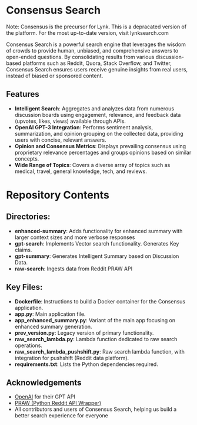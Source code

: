 # Consensus Search

Note: Consensus is the precursor for Lynk. This is a depracated version of the platform. For the most up-to-date version, visit lynksearch.com

Consensus Search is a powerful search engine that leverages the wisdom of crowds to provide human, unbiased, and comprehensive answers to open-ended questions. By consolidating results from various discussion-based platforms such as Reddit, Quora, Stack Overflow, and Twitter, Consensus Search ensures users receive genuine insights from real users, instead of biased or sponsored content.

## Features

- **Intelligent Search**: Aggregates and analyzes data from numerous discussion boards using engagement, relevance, and feedback data (upvotes, likes, views) available through APIs.
- **OpenAI GPT-3 Integration**: Performs sentiment analysis, summarization, and opinion grouping on the collected data, providing users with concise, relevant answers.
- **Opinion and Consensus Metrics**: Displays prevailing consensus using proprietary relevance percentages and groups opinions based on similar concepts.
- **Wide Range of Topics**: Covers a diverse array of topics such as medical, travel, general knowledge, tech, and reviews.

# Repository Contents

## Directories:
- **enhanced-summary**: Adds functionality for enhanced summary with larger context sizes and more verbose responses
- **gpt-search**: Implements Vector search functionality. Generates Key claims. 
- **gpt-summary**: Generates Intelligent Summary based on Discussion Data. 
- **raw-search**: Ingests data from Reddit PRAW API 

## Key Files:
- **Dockerfile**: Instructions to build a Docker container for the Consensus application.
- **app.py**: Main application file.
- **app_enhanced_summary.py**: Variant of the main app focusing on enhanced summary generation.
- **prev_version.py**: Legacy version of primary functionality.
- **raw_search_lambda.py**: Lambda function dedicated to raw search operations.
- **raw_search_lambda_pushshift.py**: Raw search lambda function, with integration for pushshift (Reddit data platform).
- **requirements.txt**: Lists the Python dependencies required.




## Acknowledgements

- [OpenAI](https://www.openai.com/) for their GPT API
- [PRAW (Python Reddit API Wrapper)](https://praw.readthedocs.io/)
- All contributors and users of Consensus Search, helping us build a better search experience for everyone
